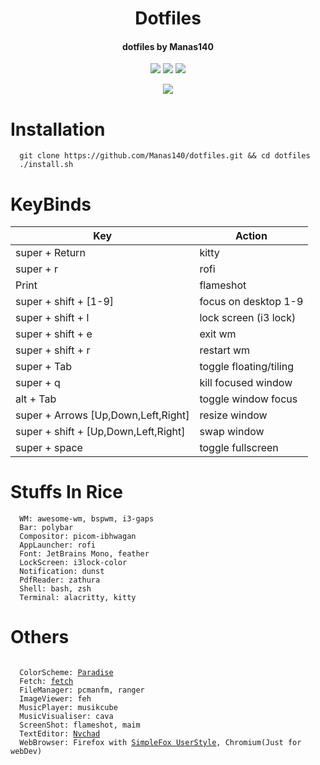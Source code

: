 <h1 align="center">Dotfiles</h1>
<h4 align="center">dotfiles by Manas140</h4>

<p align="center">
    <a href="https://github.com/Manas140/dotfiles/stargazers"><img src="https://img.shields.io/github/stars/Manas140/dotfiles?colorA=151515&colorB=8C977D&style=for-the-badge&logo=starship"></a>
    <a href="https://github.com/Manas140/dotfiles/issues"><img src="https://img.shields.io/github/issues/Manas140/dotfiles?colorA=151515&colorB=B66467&style=for-the-badge&logo=bugatti"></a>
    <a href="https://github.com/Manas140/dotfiles/network/members"><img src="https://img.shields.io/github/forks/Manas140/dotfiles?colorA=151515&colorB=8DA3B9&style=for-the-badge&logo=github"></a>
</p>

<p align="center">
  <img src="https://user-images.githubusercontent.com/83504509/169629801-7ebede3e-4420-4543-9023-c8b24a74345a.png"> 
</p>

# Installation
```
  git clone https://github.com/Manas140/dotfiles.git && cd dotfiles
  ./install.sh 
```

# KeyBinds
| Key | Action|
| ----- | ----- |
| super + Return | kitty |
| super + r | rofi |
| Print | flameshot |
| super + shift + [1-9] | focus on desktop 1-9 |
| super + shift + l | lock screen (i3 lock) |
| super + shift + e | exit wm |
| super + shift + r | restart wm |
| super + Tab | toggle floating/tiling |
| super + q | kill focused window |
| alt + Tab | toggle window focus |
| super + Arrows [Up,Down,Left,Right] | resize window |
| super + shift + [Up,Down,Left,Right] | swap window |
| super + space | toggle fullscreen |

# Stuffs In Rice
```
  WM: awesome-wm, bspwm, i3-gaps  
  Bar: polybar
  Compositor: picom-ibhwagan
  AppLauncher: rofi
  Font: JetBrains Mono, feather
  LockScreen: i3lock-color
  Notification: dunst
  PdfReader: zathura
  Shell: bash, zsh
  Terminal: alacritty, kitty
```

# Others
<pre><code>  
  ColorScheme: <a href="https://github.com/Manas140/paradise">Paradise</a>
  Fetch: <a href="https://github.com/Manas140/fetch">fetch</a>
  FileManager: pcmanfm, ranger
  ImageViewer: feh
  MusicPlayer: musikcube
  MusicVisualiser: cava
  ScreenShot: flameshot, maim
  TextEditor: <a href="https://github.com/Nvchad">Nvchad</a>
  WebBrowser: Firefox with <a href="https://github.com/migueravila/SimpleFox">SimpleFox UserStyle</a>, Chromium(Just for webDev)
</code></pre>
